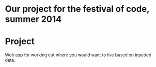 Our project for the festival of code, summer 2014
=================

Project
=======

Web app for working out where you would want to live based on inputted data.
